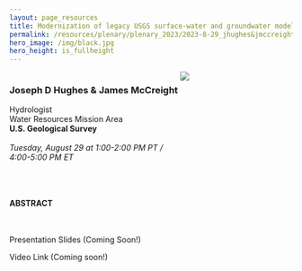 ```yaml
---
layout: page_resources
title: Modernization of legacy USGS surface-water and groundwater models
permalink: /resources/plenary/plenary_2023/2023-8-29_jhughes&jmccreight
hero_image: /img/black.jpg
hero_height: is_fullheight
---
```


<style>
    .cont {
      display: flex;
      flex-wrap: wrap;
    }

.col1 {
      flex: 3; 
      min-width: 200px;
    }

.col2 {
      flex: 1;
      min-width: 200px;
    }

</style>

<body>
    <div class="cont">
      <div class="col1">
        <h3><strong>Joseph D Hughes & James McCreight</strong></h3>
        Hydrologist <br>
        Water Resources Mission Area<br>
        <b>U.S. Geological Survey</b>
        <br><br>
        <em>Tuesday, August 29 at 1:00-2:00 PM PT / 4:00-5:00 PM ET</em>
        <br><br>
      </div>
        <div class="col2">
            <img src="../../../../img/photos/jhughes.png" align="center"><br>
        </div>
    </div><br><br>
</body>

**ABSTRACT**

<br><br>
Presentation Slides (Coming Soon!)

Video Link (Coming soon!)
